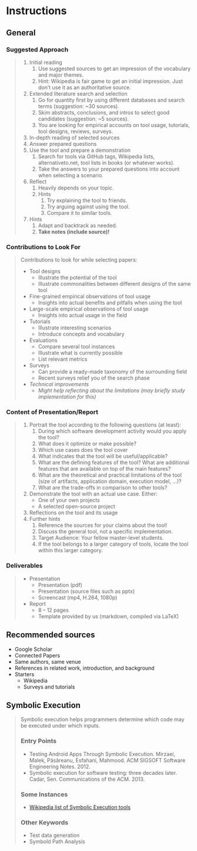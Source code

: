 # Instructions

## General

### Suggested Approach

> 1. Initial reading
>    1. Use suggested sources to get an impression of the vocabulary and major themes.
>    2. Hint: Wikipedia is fair game to get an initial impression. Just don’t use it as an authoritative source.
> 2. Extended literature search and selection
>    1. Go for quantity first by using different databases and search terms (suggestion: ~30 sources).
>    2. Skim abstracts, conclusions, and intros to select good candidates (suggestion: ~5 sources).
>    3. You are looking for empirical accounts on tool usage, tutorials, tool designs, reviews, surveys. 
> 3. In-depth reading of selected sources
> 4. Answer prepared questions
> 5. Use the tool and prepare a demonstration
>    1. Search for tools via GitHub tags, Wikipedia lists, alternativeto.net, tool lists in books (or whatever works).
>    2. Take the answers to your prepared questions into account when selecting a scenario.
> 6. Reflect
>    1. Heavily depends on your topic.
>    2. Hints
>       1. Try explaining the tool to friends.
>       2. Try arguing against using the tool.
>       3. Compare it to similar tools.
> 7. Hints
>    1. Adapt and backtrack as needed.
>    2. **Take notes (include source)!**

### Contributions to Look For

> Contributions to look for while selecting papers:
>
> - Tool designs
>   - Illustrate the potential of the tool
>   - Illustrate commonalities between different designs of the same tool
> - Fine-grained empirical observations of tool usage
>   - Insights into actual benefits and pitfalls when using the tool
> - Large-scale empirical observations of tool usage
>   - Insights into actual usage in the field
> - Tutorials
>   - Illustrate interesting scenarios
>   - Introduce concepts and vocabulary
> - Evaluations
>   - Compare several tool instances
>   - Illustrate what is currently possible
>   - List relevant metrics
> - Surveys
>   - Can provide a ready-made taxonomy of the surrounding field
>   - Recent surveys relief you of the search phase
> - *Technical improvements*
>   - *Might help reflecting about the limitations (may briefly study implementation for this)*

### Content of Presentation/Report

> 1. Portrait the tool according to the following questions (at least):
>    1. During which software development activity would you apply the tool?
>    2. What does it optimize or make possible?
>    3. Which use cases does the tool cover
>    4. What indicates that the tool will be useful/applicable?
>    5. What are the defining features of the tool? What are additional features that are available on top of the main features?
>    6. What are the theoretical and practical limitations of the tool (size of artifacts, application domain, execution model, …)?
>    7. What are the trade-offs in comparison to other tools?
> 2. Demonstrate the tool with an actual use case. Either:
>    - One of your own projects
>    - A selected open-source project
> 3. Reflections on the tool and its usage
> 4. Further hints
>    1. Reference the sources for your claims about the tool!
>    2. Discuss the general tool, not a specific implementation.
>    3. Target Audience: Your fellow master-level students.
>    4. If the tool belongs to a larger category of tools, locate the tool within this larger category.

### Deliverables

> - Presentation
>   - Presentation (pdf)
>   - Presentation (source files such as pptx)
>   - Screencast (mp4, H.264, 1080p)
> - Report
>   - 8 – 12 pages
>   - Template provided by us (markdown, compiled via LaTeX)

## Recommended sources

- Google Scholar
- Connected Papers
- Same authors, same venue
- References in related work, introduction, and background
- Starters
  - Wikipedia
  - Surveys and tutorials

## Symbolic Execution

> Symbolic execution helps programmers determine which code may be executed under which inputs.
>
> ### Entry Points
>
> - Testing Android Apps Through Symbolic Execution. Mirzaei, Malek, Păsăreanu, Esfahani, Mahmood. ACM SIGSOFT Software Engineering Notes. 2012.
> - Symbolic execution for software testing: three decades later. Cadar, Sen. Communications of the ACM. 2013.
>
> ### Some Instances
>
> - [Wikipedia list of Symbolic Execution tools](https://en.wikipedia.org/wiki/Symbolic_execution#Tools)
>
> ### Other Keywords
>
> - Test data generation
> - Symbold Path Analysis
